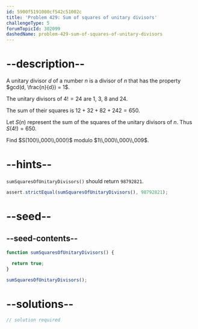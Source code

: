 ```yaml
---
id: 5900f5191000cf542c51002c
title: 'Problem 429: Sum of squares of unitary divisors'
challengeType: 5
forumTopicId: 302099
dashedName: problem-429-sum-of-squares-of-unitary-divisors
---
```


# --description--

A unitary divisor $d$ of a number $n$ is a divisor of $n$ that has the property $gcd(d, \frac{n}{d}) = 1$.

The unitary divisors of $4! = 24$ are 1, 3, 8 and 24.

The sum of their squares is $12 + 32 + 82 + 242 = 650$.

Let $S(n)$ represent the sum of the squares of the unitary divisors of $n$. Thus $S(4!) = 650$.

Find $S(100\\,000\\,000!)$ modulo $1\\,000\\,000\\,009$.

# --hints--

`sumSquaresOfUnitaryDivisors()` should return `98792821`.

```js
assert.strictEqual(sumSquaresOfUnitaryDivisors(), 98792821);
```

# --seed--

## --seed-contents--

```js
function sumSquaresOfUnitaryDivisors() {

  return true;
}

sumSquaresOfUnitaryDivisors();
```

# --solutions--

```js
// solution required
```
